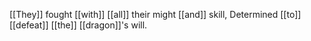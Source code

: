 [[They]] fought [[with]] [[all]] their might [[and]] skill, 
Determined [[to]] [[defeat]] [[the]] [[dragon]]'s will.